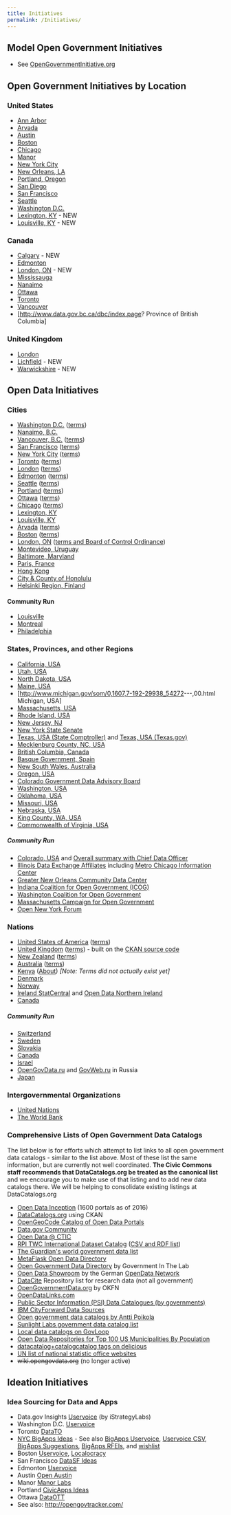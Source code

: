 ```yaml
---
title: Initiatives
permalink: /Initiatives/
---
```


Model Open Government Initiatives
---------------------------------

-   See [OpenGovernmentInitiative.org](http://opengovernmentinitiative.org)

Open Government Initiatives by Location
---------------------------------------

### United States

-   [Ann Arbor](/Ann_Arbor "wikilink")
-   [Arvada](/Arvada "wikilink")
-   [Austin](/Austin "wikilink")
-   [Boston](/Boston "wikilink")
-   [Chicago](/Chicago "wikilink")
-   [Manor](/Manor "wikilink")
-   [New York City](/New_York_City "wikilink")
-   [New Orleans, LA](/New_Orleans,_LA "wikilink")
-   [Portland, Oregon](/Portland,_Oregon "wikilink")
-   [San Diego](/San_Diego "wikilink")
-   [San Francisco](/San_Francisco "wikilink")
-   [Seattle](/Seattle "wikilink")
-   [Washington D.C.](/Washington_D.C. "wikilink")
-   [Lexington, KY](/Lexington,_KY "wikilink") - NEW
-   [Louisville, KY](/Louisville,_KY "wikilink") - NEW

### Canada

-   [Calgary](/Calgary "wikilink") - NEW
-   [Edmonton](/Edmonton "wikilink")
-   [London, ON](/London,_ON "wikilink") - NEW
-   [Mississauga](/Mississauga "wikilink")
-   [Nanaimo](/Nanaimo "wikilink")
-   [Ottawa](/Ottawa "wikilink")
-   [Toronto](/Toronto "wikilink")
-   [Vancouver](/Vancouver "wikilink")
-   [<http://www.data.gov.bc.ca/dbc/index.page>? Province of British Columbia]

### United Kingdom

-   [London](/London "wikilink")
-   [Lichfield](/Lichfield "wikilink") - NEW
-   [Warwickshire](/Warwickshire "wikilink") - NEW

Open Data Initiatives
---------------------

### Cities

-   [Washington D.C.](http://data.octo.dc.gov/) ([terms](http://data.octo.dc.gov/TermsOfUse.aspx))
-   [Nanaimo, B.C.](http://www.nanaimo.ca/datafeeds/)
-   [Vancouver, B.C.](http://data.vancouver.ca/) ([terms](http://data.vancouver.ca/termsOfUse.htm))
-   [San Francisco](http://datasf.org/) ([terms](http://datasf.org/page.php?page=TOU))
-   [New York City](http://nyc.gov/html/datamine/html/home/home.shtml) ([terms](http://www.nyc.gov/html/datamine/html/terms/terms.shtml))
-   [Toronto](http://toronto.ca/open) ([terms](http://www.toronto.ca/open/terms.htm))
-   [London](http://data.london.gov.uk/) ([terms](http://data.london.gov.uk/datastore/terms-and-conditions))
-   [Edmonton](http://data.edmonton.ca/) ([terms](http://www.edmonton.ca/city_government/open_data/open-data-terms-of-use.aspx))
-   [Seattle](http://data.seattle.gov/) ([terms](http://data.seattle.gov/data-policy))
-   [Portland](http://civicapps.org/datasets) ([terms](http://civicapps.org/about/data-policy))
-   [Ottawa](http://ottawa.ca/online_services/opendata/info/index_en.html) ([terms](http://cupwd01/online_services/opendata/terms_en.html))
-   [Chicago](http://data.cityofchicago.org/) ([terms](http://www.cityofchicago.org/city/en/narr/foia/data_disclaimer.html))
-   [Lexington, KY](http://data.lexingtonky.gov/)
-   [Louisville, KY](http://data.louisvilleky.gov/)
-   [Arvada](http://arvada.org/opendata/) ([terms](http://arvada.org/about-arvada/city-terms-and-conditions-of-use/))
-   [Boston](http://www.cityofboston.gov/mis/databoston/data.aspx) ([terms](http://www.cityofboston.gov/mis/databoston/data_disclaimer.asp))
-   [London, ON](http://www.opendatalondon.ca/) ([terms and Board of Control Ordinance](http://wiki.openmuni.org/File:City-of-London-Open-Data-Initiative.pdf))
-   [Montevideo, Uruguay](http://translate.google.com/translate?js=n&prev=_t&hl=en&ie=UTF-8&layout=2&eotf=1&sl=es&tl=en&u=http:%2F%2Fwww.imm.gub.uy%2Fnode%2F13757)
-   [Baltimore, Maryland](http://data.baltimorecity.gov/)
-   [Paris, France](http://opendata.paris.fr/opendata)
-   [Hong Kong](http://www.gov.hk/en/theme/psi/datadownload/)
-   [City & County of Honolulu](http://can-do.honolulu.gov/)
-   [Helsinki Region, Finland](http://www.hri.fi/en/)

#### Community Run

-   [Louisville](http://civicdataalliance.org/)
-   [Montreal](http://montrealouvert.net)
-   [Philadelphia](http://opendataphilly.org/)

### States, Provinces, and other Regions

-   [California, USA](http://data.ca.gov)
-   [Utah, USA](http://www.utah.gov/data/)
-   [North Dakota, USA](http://www.nd.gov/gis/)
-   [Maine, USA](http://www.maine.gov/cgi-bin/data/index.pl)
-   [<http://www.michigan.gov/som/0,1607,7-192-29938_54272>---,00.html Michigan, USA]
-   [Massachusetts, USA](https://wiki.state.ma.us/confluence/display/data/Data+Catalog)
-   [Rhode Island, USA](http://www.ri.gov/data/)
-   [New Jersey, NJ](http://www.nj.gov/transparency/)
-   [New York State Senate](http://www.nysenate.gov/opendata)
-   [Texas, USA (State Comptroller)](http://www.texastransparency.org/opendata/catalog.php) and [Texas, USA (Texas.gov)](http://www.texas.gov/en/Connect/Pages/open-data.aspx)
-   [Mecklenburg County, NC, USA](http://dwexternal.co.mecklenburg.nc.us/ids/Nav_Reports.aspx/)
-   [British Columbia, Canada](http://data.gov.bc.ca/)
-   [Basque Government, Spain](http://opendata.euskadi.net/w79-home/es/)
-   [New South Wales, Australia](http://www.data.nsw.gov.au/catalogue)
-   [Oregon, USA](http://data.oregon.gov/)
-   [Colorado Government Data Advisory Board](http://www.colorado.gov/cs/Satellite/OIT-EADG/CBON/1251579896288)
-   [Washington, USA](http://data.wa.gov/)
-   [Oklahoma, USA](http://www.ok.gov/about/data.html)
-   [Missouri, USA](http://www.mo.gov/data/)
-   [Nebraska, USA](http://www.nebraska.gov/data/)
-   [King County, WA, USA](http://www.datakc.org/)
-   [Commonwealth of Virginia, USA](http://datapoint.apa.virginia.gov/)

##### Community Run

-   [Colorado, USA](http://coloradoopendata.org/) and [Overall summary with Chief Data Officer](http://govfresh.com/2010/07/colorado-chief-data-officer-discusses-new-role-and-open-data/)
-   [Illinois Data Exchange Affiliates](http://data.cmap.illinois.gov/chidataexchange.net/idea_partners.htm) including [Metro Chicago Information Center](http://mcic3.mcfol.org/)
-   [Greater New Orleans Community Data Center](http://www.gnocdc.org/)
-   [Indiana Coalition for Open Government (ICOG)](http://www.indianacog.org/main.php)
-   [Washington Coalition for Open Government](http://www.washingtoncog.org/)
-   [Massachusetts Campaign for Open Government](http://www.maopengov.org/)
-   [Open New York Forum](http://opennyforum.org/)

### Nations

-   [United States of America](http://www.data.gov/) ([terms](http://www.data.gov/datapolicy))
-   [United Kingdom](http://data.gov.uk/) ([terms](http://data.gov.uk/terms-conditions)) - built on the [CKAN source code](http://www.knowledgeforge.net/ckan/trac/#CodeandDocs)
-   [New Zealand](http://www.data.govt.nz/) ([terms](http://www.data.govt.nz/terms-of-use))
-   [Australia](http://data.australia.gov.au/) ([terms](http://www.australia.gov.au/about/terms-of-use))
-   [Kenya](http://www.opendata.go.ke/) ([About](http://www.opendata.go.ke/index.php?option=com_content&view=article&id=66&Itemid=53)) *[Note: Terms did not actually exist yet]*
-   [Denmark](http://digitaliser.dk/ressourcer)
-   [Norway](http://data.norge.no/)
-   [Ireland StatCentral](http://www.statcentral.ie/) and [Open Data Northern Ireland](http://www.opendatani.info/index.html)
-   [Canada](http://data.gc.ca)

##### Community Run

-   [Switzerland](http://opendata.ch/)
-   [Sweden](http://www.opengov.se/)
-   [Slovakia](http://datanest.fair-play.sk/pages/index)
-   [Canada](http://datadotgc.ca/)
-   [Israel](http://meida.org.il/)
-   [OpenGovData.ru](http://opengovdata.ru) and [GovWeb.ru](http://www.govweb.ru/) in Russia
-   [Japan](http://openlabs.go.jp/)

### Intergovernmental Organizations

-   [United Nations](http://data.un.org/)
-   [The World Bank](http://data.worldbank.org/)

### Comprehensive Lists of Open Government Data Catalogs

The list below is for efforts which attempt to list links to all open government data catalogs - similar to the list above. Most of these list the same information, but are currently not well coordinated. **The Civic Commons staff recommends that DataCatalogs.org be treated as the canonical list** and we encourage you to make use of that listing and to add new data catalogs there. We will be helping to consolidate existing listings at DataCatalogs.org

-   [Open Data Inception](http://opendatainception.io/) (1600 portals as of 2016)
-   [DataCatalogs.org](http://DataCatalogs.org) using CKAN
-   [OpenGeoCode Catalog of Open Data Portals](http://www.opengeocode.org/opendata/)
-   [Data.gov Community](http://www.data.gov/opendatasites)
-   [Open Data @ CTIC](http://datos.fundacionctic.org/sandbox/catalog/faceted/)
-   [RPI TWC International Dataset Catalog](http://logd.tw.rpi.edu/demo/international_dataset_catalog_search) ([CSV and RDF list](http://logd.tw.rpi.edu/demo/list_international_dataset_catalogs))
-   [The Guardian's world government data list](http://www.guardian.co.uk/world-government-data)
-   [MetaFlask Open Data Directory](http://open.mflask.com/)
-   [Open Government Data Directory](http://govinthelab.com/open-data-directory/) by Government In The Lab
-   [Open Data Showroom](http://www.opendata-showroom.org/) by the German [OpenData Network](http://opendata-network.org/)
-   [DataCite](http://datacite.org/repolist) Repository list for research data (not all government)
-   [OpenGovernmentData.org](http://opengovernmentdata.org/catalogues/) by OKFN
-   [OpenDataLinks.com](http://opendatalinks.com/)
-   [Public Sector Information (PSI) Data Catalogues (by governments)](http://www.epsiplatform.eu/psi_data_catalogues/public_sector_information_psi_data_catalogues_by_governments_direct_access_to_data)
-   [IBM CityForward Data Sources](http://cityforward.org/wps/wcm/connect/cityforward_en_us/city+forward/about/data+catalog/data+catalog+table+content)
-   [Open government data catalogs by Antti Poikola](http://apoikola.wordpress.com/2010/01/23/open-government-data-catalogs)
-   [Sunlight Labs government data catalog list](http://wiki.sunlightlabs.com/Government_data_catalogs)
-   [Local data catalogs on GovLoop](http://data.govloop.com/dataset/List-of-City-wide-Data-sites/agy9-zcn8)
-   [Open Data Repositories for Top 100 US Municipalities By Population](https://docs.google.com/spreadsheet/ccc?key=0AvhCR45JhXtPdHBDeFpwTzVCUEQ5eGs5M29fenNHdXc#gid=1)
-   [datacatalog+catalogcatalog tags on delicious](http://delicious.com/tag/datacatalog+catalogcatalog)
-   [UN list of national statistic office websites](http://unstats.un.org/unsd/methods/inter-natlinks/sd_natstat.asp)
-   ~~wiki.opengovdata.org~~ (no longer active)

Ideation Initiatives
--------------------

### Idea Sourcing for Data and Apps

-   Data.gov Insights [Uservoice](http://apps09.uservoice.com/forums/20267-data-dot-gov) (by iStrategyLabs)
-   Washington D.C. [Uservoice](http://apps09.uservoice.com/forums/17582-dc-wide)
-   Toronto [DataTO](http://www.datato.org/)
-   [NYC BigApps Ideas](http://ideas.nycbigapps.com/) - See also [BigApps Uservoice](http://apps09.uservoice.com/forums/22069-nyc-big-apps-ideas), [Uservoice CSV](http://open-government-nyc.googlegroups.com/web/uservoice-ideas-apps09-1.xls?gda=fNVi6U4AAAAmmgzxQTulHnvneBDpPi8_IjEduNJBxt_PYG2OOymXhlOURNqJXlBuHCRcwaRYPsU5XIcm9WbdDWdGww5Q9CEI47Cl1bPl-23V2XOW7kn5sQ), [BigApps Suggestions](http://www.nycbigapps.com/suggest-data), [BigApps RFEIs](http://groups.google.com/group/open-government-nyc/web/nyc-data-for-apps-big-apps-rfei), and [wishlist](http://groups.google.com/group/open-government-nyc/web/nyc-data-set-wishlist)
-   Boston [Uservoice](http://opengovboston.uservoice.com/forums/41326-general), [Localocracy](http://www.localocracy.com/)
-   San Francisco [DataSF Ideas](http://datasf.org/ideas/index.php)
-   Edmonton [Uservoice](http://yegdata.uservoice.com/)
-   Austin [Open Austin](http://openaustin.ideascale.com/)
-   Manor [Manor Labs](http://www.manorlabs.org/)
-   Portland [CivicApps Ideas](http://civicapps.org/ideas)
-   Ottawa [DataOTT](http://www.dataott.org/app/)
-   See also: <http://opengovtracker.com/>
